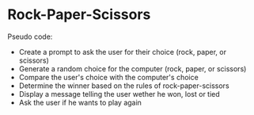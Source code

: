 # Rock-Paper-Scissors
Pseudo code:
- Create a prompt to ask the user for their choice (rock, paper, or scissors)
- Generate a random choice for the computer (rock, paper, or scissors)
- Compare the user's choice with the computer's choice
- Determine the winner based on the rules of rock-paper-scissors
- Display a message telling the user wether he won, lost or tied
- Ask the user if he wants to play again